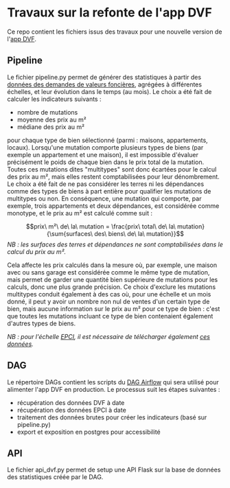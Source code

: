 # Travaux sur la refonte de l'app DVF
Ce repo contient les fichiers issus des travaux pour une nouvelle version de l'[app DVF](https://app.dvf.etalab.gouv.fr/).

## Pipeline
Le fichier pipeline.py permet de générer des statistiques à partir des [données des demandes de valeurs foncières](https://files.data.gouv.fr/geo-dvf/latest/csv/), agrégées à différentes échelles, et leur évolution dans le temps (au mois). Le choix a été fait de calculer les indicateurs suivants :
* nombre de mutations
* moyenne des prix au m²
* médiane des prix au m²

pour chaque type de bien sélectionné (parmi : maisons, appartements, locaux). Lorsqu'une mutation comporte plusieurs types de biens (par exemple un appartement et une maison), il est impossible d'évaluer précisément le poids de chaque bien dans le prix total de la mutation. Toutes ces mutations dites "multitypes" sont donc écartées pour le calcul des prix au m², mais elles restent comptabilisées pour leur dénombrement. Le choix a été fait de ne pas considérer les terres ni les dépendances comme des types de biens à part entière pour qualifier les mutations de multitypes ou non. En conséquence, une mutation qui comporte, par exemple, trois appartements et deux dépendances, est considérée comme monotype, et le prix au m² est calculé comme suit :

$$prix\ m²\ de\ la\ mutation = \frac{prix\ total\ de\ la\ mutation}{\sum{surfaces\ des\ biens\ de\ la\ mutation}}$$
_NB : les surfaces des terres et dépendances ne sont comptabilisées dans le calcul du prix au m²._

Cela affecte les prix calculés dans la mesure où, par exemple, une maison avec ou sans garage est considérée comme le même type de mutation, mais permet de garder une quantité bien supérieure de mutations pour les calculs, donc une plus grande précision. Ce choix d'exclure les mutations multitypes conduit également à des cas où, pour une échelle et un mois donné, il peut y avoir un nombre non nul de ventes d'un certain type de bien, mais aucune information sur le prix au m² pour ce type de bien : c'est que toutes les mutations incluant ce type de bien contenaient également d'autres types de biens.

_NB : pour l'échelle [EPCI](https://www.collectivites-locales.gouv.fr/institutions/les-epci), il est nécessaire de télécharger également [ces données](https://www.collectivites-locales.gouv.fr/institutions/liste-et-composition-des-epci-fiscalite-propre)._

## DAG
Le répertoire DAGs contient les scripts du [DAG Airflow](https://airflow.apache.org/docs/apache-airflow/stable/concepts/dags.html) qui sera utilisé pour alimenter l'app DVF en production. Le processus suit les étapes suivantes :
* récupération des données DVF à date
* récupération des données EPCI à date
* traitement des données brutes pour créer les indicateurs (basé sur pipeline.py)
* export et exposition en postgres pour accessibilité

## API
Le fichier api_dvf.py permet de setup une API Flask sur la base de données des statistiques créée par le DAG.